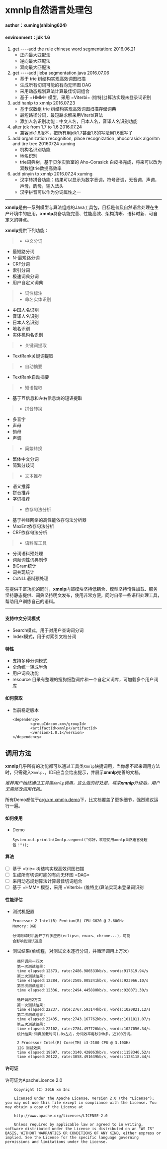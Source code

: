 # xmnlp自然语言处理包


#### author：xuming(shibing624) 
#### environment：jdk 1.6
    

1.  get   ----add the rule chinese word segmentation: 2016.06.21
    - 正向最大匹配法
    - 逆向最大匹配法
    - 双向最大匹配法
2. get    ----add jieba segmentation java 2016.07.06
	- 基于 trie 树结构实现高效词图扫描
  	- 生成所有切词可能的有向无环图 DAG
  	- 采用动态规划算法计算最佳切词组合
  	- 基于 =HMM= 模型，采用 =Viterbi= (维特比)算法实现未登录词识别
3. add hanlp to xmnlp 2016.07.23
	- 基于双数组 trie 树结构实现高效词图扫描存储词典
	- 最短路径分词，最短路求解采用Viterbi算法
	- 添加人名识别功能：中文人名，日本人名，音译人名识别功能
4. alter jdk from 1.7 to 1.6 2016.07.24
	- 兼容jdk1.6版本，把所有用jdk1.7甚至1.8的写法用1.6重写了
5. add organization recognition, place recognization ,ahocorasick algoritm and tire tree 20160724 xuming
	- 机构名识别功能
	- 地名识别
	- trie词典树，基于贝尔实验室的 Aho-Corasick 白皮书完成，将来可以改为双数组trie数提高效率
6. add pinyin to xmnlp 2016.07.24 xuming
	- 汉字转拼音功能：结果可以显示为数字音调，符号音调，无音调，声调，声母，韵母，输入法头
	- 汉字拼音可以作为分词属性之一




---


**xmnlp**是由一系列模型与算法组成的Java工具包，目标是普及自然语言处理在生产环境中的应用。**xmnlp**具备功能完善、性能高效、架构清晰、语料时新、可自定义的特点。

**xmnlp**提供下列功能：

> * 中文分词
  * 最短路分词
  * N-最短路分词
  * CRF分词
  * 索引分词
  * 极速词典分词
  * 用户自定义词典
> * 词性标注
> * 命名实体识别
  * 中国人名识别
  * 音译人名识别
  * 日本人名识别
  * 地名识别
  * 实体机构名识别
> * 关键词提取
  * TextRank关键词提取
> * 自动摘要
  * TextRank自动摘要
> * 短语提取
  * 基于互信息和左右信息熵的短语提取
> * 拼音转换
  * 多音字
  * 声母
  * 韵母
  * 声调
> * 简繁转换
  * 繁体中文分词
  * 简繁分歧词
> * 文本推荐
  * 语义推荐
  * 拼音推荐
  * 字词推荐
> * 依存句法分析
  * 基于神经网络的高性能依存句法分析器
  * MaxEnt依存句法分析
  * CRF依存句法分析
> * 语料库工具
  * 分词语料预处理
  * 词频词性词典制作
  * BiGram统计
  * 词共现统计
  * CoNLL语料预处理


在提供丰富功能的同时，**xmnlp**内部模块坚持低耦合、模型坚持惰性加载、服务坚持静态提供、词典坚持明文发布，使用非常方便，同时自带一些语料处理工具，帮助用户训练自己的语料。

------

#### 支持中文分词模式
   - Search模式，用于对用户查询词分词
   - Index模式，用于对索引文档分词

#### 特性
   - 支持多种分词模式
   - 全角统一转成半角
   - 用户词典功能
   - resource 目录有整理的搜狗细胞词库和一个自定义词库，可加载多个用户词库

#### 如何获取
  - 当前稳定版本
  
    ```
  	<dependency>
            <groupId>com.xm</groupId>
            <artifactId>xmnlp</artifactId>
            <version>1.0.1</version>
    </dependency>
  	```
    
## 调用方法

**xmnlp**几乎所有的功能都可以通过工具类`Xmnlp`快捷调用，当你想不起来调用方法时，只需键入`Xmnlp.`，IDE应当会给出提示，并展示**xmnlp**完善的文档。

*推荐用户始终通过工具类`Xmnlp`调用，这么做的好处是，将来**xmnlp**升级后，用户无需修改调用代码。*

所有Demo都位于[org.xm.xmnlp.demo](https://github.com/shibing624/xmnlp/tree/master/src/test/java/org/xm/xmnlp/demo)下，比文档覆盖了更多细节，强烈建议运行一遍。

#### 如何使用

  - Demo
	
	
	```
	System.out.println(Xmnlp.segment("你好，欢迎使用xmnlp自然语言处理包！"));
	```


#### 算法
  - [ ] 基于 =trie= 树结构实现高效词图扫描
  - [ ] 生成所有切词可能的有向无环图 =DAG=
  - [ ] 采用动态规划算法计算最佳切词组合
  - [ ] 基于 =HMM= 模型，采用 =Viterbi= (维特比)算法实现未登录词识别

#### 性能评估
  - 测试机配置
	```
	Processor 2 Intel(R) Pentium(R) CPU G620 @ 2.60GHz
	Memory：8GB
	
	分词测试时机器开了许多应用(eclipse、emacs、chrome...)，可能
	会影响到测试速度
	```
  
  - 测试结果(单线程，对测试文本逐行分词，并循环调用上万次)
	```
	  循环调用一万次
	  第一次测试结果：
	  time elapsed:12373, rate:2486.986533kb/s, words:917319.94/s
	  第二次测试结果：
	  time elapsed:12284, rate:2505.005241kb/s, words:923966.10/s
	  第三次测试结果：
	  time elapsed:12336, rate:2494.445880kb/s, words:920071.30/s
	
	  循环调用2万次
	  第一次测试结果：
	  time elapsed:22237, rate:2767.593144kb/s, words:1020821.12/s
	  第二次测试结果：
	  time elapsed:22435, rate:2743.167762kb/s, words:1011811.87/s
	  第三次测试结果：
	  time elapsed:22102, rate:2784.497726kb/s, words:1027056.34/s
	  统计结果:词典加载时间1.8s左右，分词效率每秒2Mb多，近100万词。
	
	  2 Processor Intel(R) Core(TM) i3-2100 CPU @ 3.10GHz
	  12G 测试效果
	  time elapsed:19597, rate:3140.428063kb/s, words:1158340.52/s
	  time elapsed:20122, rate:3058.491639kb/s, words:1128118.44/s
	```

    

#### 许可证
  许可证为ApacheLicence 2.0
  
  
        Copyright (C) 2016 xm Inc
        
        Licensed under the Apache License, Version 2.0 (the "License"); you may not use this file except in compliance with the License. You may obtain a copy of the License at
        
        http://www.apache.org/licenses/LICENSE-2.0
        
        Unless required by applicable law or agreed to in writing, software distributed under the License is distributed on an "AS IS" BASIS, WITHOUT WARRANTIES OR CONDITIONS OF ANY KIND, either express or implied. See the License for the specific language governing permissions and limitations under the License.
     
    

